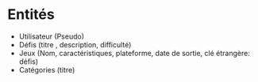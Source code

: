 # Entités

- Utilisateur (Pseudo)
- Défis (titre , description, difficulté)
- Jeux (Nom, caractéristiques, plateforme, date de sortie, clé étrangère: défis)
- Catégories (titre)